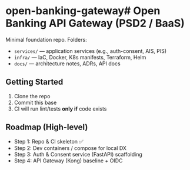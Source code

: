 # open-banking-gateway# Open Banking API Gateway (PSD2 / BaaS)

Minimal foundation repo. Folders:

- `services/` — application services (e.g., auth-consent, AIS, PIS)
- `infra/` — IaC, Docker, K8s manifests, Terraform, Helm
- `docs/` — architecture notes, ADRs, API docs

## Getting Started

1. Clone the repo
2. Commit this base
3. CI will run lint/tests **only if** code exists

## Roadmap (High-level)

- Step 1: Repo & CI skeleton ✅
- Step 2: Dev containers / compose for local DX
- Step 3: Auth & Consent service (FastAPI) scaffolding
- Step 4: API Gateway (Kong) baseline + OIDC
